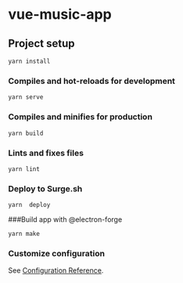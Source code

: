 # vue-music-app

## Project setup
```
yarn install
```

### Compiles and hot-reloads for development
```
yarn serve
```

### Compiles and minifies for production
```
yarn build
```

### Lints and fixes files
```
yarn lint
```

### Deploy to Surge.sh
```
yarn  deploy
```

###Build app with @electron-forge
```
yarn make
```

### Customize configuration
See [Configuration Reference](https://cli.vuejs.org/config/).
